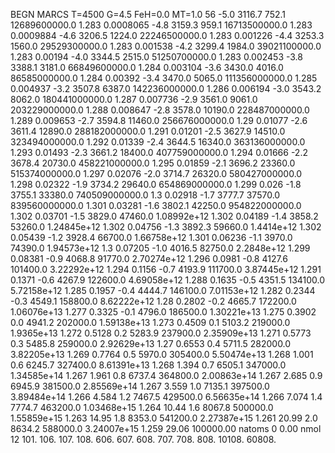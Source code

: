 BEGN
MARCS T=4500 G=4.5 FeH=0.0 MT=1.0
                  56
-5.0 3116.7 752.1 12689600000.0 1.283 0.0008065 
-4.8 3159.3 959.1 16713500000.0 1.283 0.0009884 
-4.6 3206.5 1224.0 22246500000.0 1.283 0.001226 
-4.4 3253.3 1560.0 29529300000.0 1.283 0.001538 
-4.2 3299.4 1984.0 39021100000.0 1.283 0.00194 
-4.0 3344.5 2515.0 51250700000.0 1.283 0.002453 
-3.8 3388.1 3181.0 66849600000.0 1.284 0.003104 
-3.6 3430.0 4016.0 86585000000.0 1.284 0.00392 
-3.4 3470.0 5065.0 111356000000.0 1.285 0.004937 
-3.2 3507.8 6387.0 142236000000.0 1.286 0.006194 
-3.0 3543.2 8062.0 180441000000.0 1.287 0.007736 
-2.9 3561.0 9061.0 203229000000.0 1.288 0.008647 
-2.8 3578.0 10190.0 228487000000.0 1.289 0.009653 
-2.7 3594.8 11460.0 256676000000.0 1.29 0.01077 
-2.6 3611.4 12890.0 288182000000.0 1.291 0.01201 
-2.5 3627.9 14510.0 323494000000.0 1.292 0.01339 
-2.4 3644.5 16340.0 363136000000.0 1.293 0.01493 
-2.3 3661.2 18400.0 407759000000.0 1.294 0.01666 
-2.2 3678.4 20730.0 458221000000.0 1.295 0.01859 
-2.1 3696.2 23360.0 515374000000.0 1.297 0.02076 
-2.0 3714.7 26320.0 580427000000.0 1.298 0.02322 
-1.9 3734.2 29640.0 654869000000.0 1.299 0.026 
-1.8 3755.1 33380.0 740509000000.0 1.3 0.02918 
-1.7 3777.7 37570.0 839560000000.0 1.301 0.03281 
-1.6 3802.1 42250.0 954822000000.0 1.302 0.03701 
-1.5 3829.0 47460.0 1.08992e+12 1.302 0.04189 
-1.4 3858.2 53260.0 1.24845e+12 1.302 0.04756 
-1.3 3892.3 59660.0 1.4414e+12 1.302 0.05439 
-1.2 3928.4 66700.0 1.66758e+12 1.301 0.06236 
-1.1 3970.0 74390.0 1.94573e+12 1.3 0.07205 
-1.0 4016.5 82750.0 2.2848e+12 1.299 0.08381 
-0.9 4068.8 91770.0 2.70274e+12 1.296 0.0981 
-0.8 4127.6 101400.0 3.22292e+12 1.294 0.1156 
-0.7 4193.9 111700.0 3.87445e+12 1.291 0.1371 
-0.6 4267.9 122600.0 4.69058e+12 1.288 0.1635 
-0.5 4351.5 134100.0 5.72158e+12 1.285 0.1957 
-0.4 4444.7 146100.0 7.01153e+12 1.282 0.2344 
-0.3 4549.1 158800.0 8.62222e+12 1.28 0.2802 
-0.2 4665.7 172200.0 1.06076e+13 1.277 0.3325 
-0.1 4796.0 186500.0 1.30221e+13 1.275 0.3902 
0.0 4941.2 202000.0 1.59138e+13 1.273 0.4509 
0.1 5103.2 219000.0 1.9365e+13 1.272 0.5128 
0.2 5283.9 237900.0 2.35909e+13 1.271 0.5773 
0.3 5485.8 259000.0 2.92629e+13 1.27 0.6553 
0.4 5711.5 282000.0 3.82205e+13 1.269 0.7764 
0.5 5970.0 305400.0 5.50474e+13 1.268 1.001 
0.6 6245.7 327400.0 8.61391e+13 1.268 1.394 
0.7 6505.1 347000.0 1.34585e+14 1.267 1.961 
0.8 6737.4 364800.0 2.00863e+14 1.267 2.685 
0.9 6945.9 381500.0 2.85569e+14 1.267 3.559 
1.0 7135.1 397500.0 3.89484e+14 1.266 4.584 
1.2 7467.5 429500.0 6.56635e+14 1.266 7.074 
1.4 7774.7 463200.0 1.03468e+15 1.264 10.44 
1.6 8067.8 500000.0 1.55859e+15 1.263 14.95 
1.8 8353.0 541200.0 2.27387e+15 1.261 20.99 
2.0 8634.2 588000.0 3.24007e+15 1.259 29.06 
100000.00
natoms              0      0.00
nmol          12
          101.         106.       107.      108.         606.        607.        608.
          707.         708.       808.    10108.       60808.
